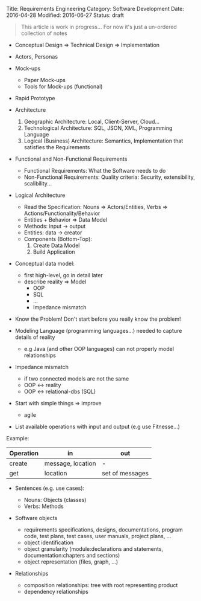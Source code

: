 Title: Requirements Engineering
Category: Software Development
Date: 2016-04-28
Modified: 2016-06-27
Status: draft

> This article is work in progress... For now it's just a un-ordered collection of notes


- Conceptual Design => Technical Design => Implementation
- Actors, Personas
- Mock-ups
    - Paper Mock-ups
    - Tools for Mock-ups (functional)
- Rapid Prototype
- Architecture
    1. Geographic Architecture: Local, Client-Server, Cloud...
    2. Technological Architecture: SQL, JSON, XML, Programming Language
    3. Logical (Business) Architecture: Semantics, Implementation that satisfies the Requirements
- Functional and Non-Functional Requirements
    - Functional Requirements: What the Software needs to do
    - Non-Functional Requirements: Quality criteria: Security, extensibility, scalibility...
- Logical Architecture
    - Read the Specification: Nouns => Actors/Entities, Verbs => Actions/Functionality/Behavior
    - Entities + Behavior => Data Model
    - Methods: input -> output
    - Entities: data -> creator
    - Components (Bottom-Top):
        1. Create Data Model
        2. Build Application
- Conceptual data model:
    - first high-level, go in detail later
    - describe reality => Model
        - OOP
        - SQL
        - ...
        - Impedance mismatch
- Know the Problem! Don't start before you really know the problem!
- Modeling Language (programming languages...) needed to capture details of reality
    - e.g Java (and other OOP languages) can not properly model relationships
- Impedance mismatch
    - if two connected models are not the same
    - OOP <-> reality
    - OOP <-> relational-dbs (SQL)
- Start with simple things => improve
    - agile


- List available operations with input and output (e.g use Fitnesse...)

Example:

| Operation  | in                | out             |
|------------|-------------------|-----------------|
| create     | message, location | -               |
| get        | location          | set of messages |

- Sentences (e.g. use cases):
    - Nouns: Objects (classes)
    - Verbs: Methods


- Software objects
    - requirements specifications, designs, documentations, program code, test plans, test cases, user manuals, project plans, ...
    - object identification
    - object granularity (module:declarations and statements, documentation:chapters and sections)
    - object representation (files, graph, ...)
- Relationships
    - composition relationships: tree with root representing product
    - dependency relationships
